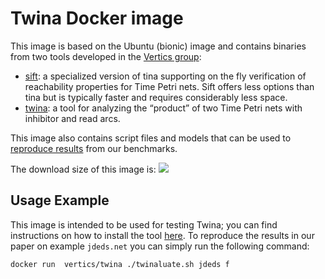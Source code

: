 Twina Docker image
=================

This image is based on the Ubuntu (bionic) image and contains binaries from two
tools developed in the [Vertics group](https://www.laas.fr/public/en/vertics):

* [sift](http://projects.laas.fr/tina/): a specialized version of tina
  supporting on the fly verification of reachability properties for Time Petri
  nets. Sift offers less options than tina but is typically faster and requires
  considerably less space.
* [twina](https://projects.laas.fr/twina/): a tool for analyzing the “product”
  of two Time Petri nets with inhibitor and read arcs.

This image also contains script files and models that can be used to [reproduce
results](https://projects.laas.fr/twina/post/reproducibility/) from our
benchmarks.

The download size of this image is:
[![](https://images.microbadger.com/badges/image/vertics/twina.svg)](https://microbadger.com/images/vertics/twina
"Get your own image badge on microbadger.com")

Usage Example
-------------

This image is intended to be used for testing Twina; you can find instructions
on how to install the tool [here](https://projects.laas.fr/twina/#download). To
reproduce the results in our paper on example ``jdeds.net`` you can simply run
the following command:

```sh
docker run  vertics/twina ./twinaluate.sh jdeds f
```
